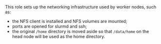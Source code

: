 This role sets up the networking infrastructure used by worker nodes, such as:
- the NFS client is installed and NFS volumes are mounted;
- ports are opened for slurmd and ssh;
- the original `/home` directory is moved aside so that `/data/home` on the head node
  will be used as the home directory.

